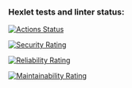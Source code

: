 ### Hexlet tests and linter status:
[![Actions Status](https://github.com/rikoshet437/qa-auto-engineer-javascript-project-44/actions/workflows/hexlet-check.yml/badge.svg)](https://github.com/rikoshet437/qa-auto-engineer-javascript-project-44/actions)

[![Security Rating](https://sonarcloud.io/api/project_badges/measure?project=rikoshet437_qa-auto-engineer-javascript-project-44&metric=security_rating)](https://sonarcloud.io/summary/new_code?id=rikoshet437_qa-auto-engineer-javascript-project-44)

[![Reliability Rating](https://sonarcloud.io/api/project_badges/measure?project=rikoshet437_qa-auto-engineer-javascript-project-44&metric=reliability_rating)](https://sonarcloud.io/summary/new_code?id=rikoshet437_qa-auto-engineer-javascript-project-44)

[![Maintainability Rating](https://sonarcloud.io/api/project_badges/measure?project=rikoshet437_qa-auto-engineer-javascript-project-44&metric=sqale_rating)](https://sonarcloud.io/summary/new_code?id=rikoshet437_qa-auto-engineer-javascript-project-44)
